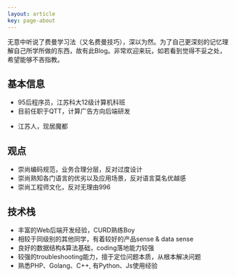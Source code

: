 ```yaml
---
layout: article
key: page-about
---
```


无意中听说了费曼学习法（又名费曼技巧），深以为然。为了自己更深刻的记忆理解自己所学所做的东西，故有此Blog。非常欢迎来玩，如若看到觉得不妥之处，希望能够不吝指教。

## 基本信息
* 95后程序员，江苏科大12级计算机科班
* 目前任职于QTT，计算广告方向后端研发
- 江苏人，现居魔都

## 观点
* 崇尚编码规范，业务合理分层，反对过度设计
* 崇尚熟知各门语言的优劣以及应用场景，反对语言莫名优越感
* 崇尚工程师文化，反对无理由996

## 技术栈
- 丰富的Web后端开发经验，CURD熟练Boy
- 相较于同级别的其他同学，有着较好的产品sense & data sense
- 良好的数据结构&算法基础，coding落地能力较强
- 较强的troubleshooting能力，擅于定位问题本质，从根本解决问题
- 熟悉PHP、Golang、C++, 有Python、Js使用经验